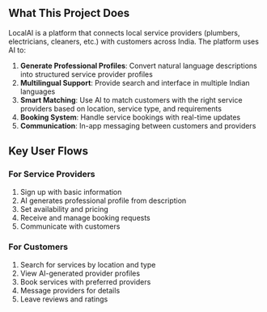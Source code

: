 ## What This Project Does
LocalAI is a platform that connects local service providers (plumbers, electricians, cleaners, etc.) with customers across India. The platform uses AI to:

1. **Generate Professional Profiles**: Convert natural language descriptions into structured service provider profiles
2. **Multilingual Support**: Provide search and interface in multiple Indian languages
3. **Smart Matching**: Use AI to match customers with the right service providers based on location, service type, and requirements
4. **Booking System**: Handle service bookings with real-time updates
5. **Communication**: In-app messaging between customers and providers

## Key User Flows

### For Service Providers
1. Sign up with basic information
2. AI generates professional profile from description
3. Set availability and pricing
4. Receive and manage booking requests
5. Communicate with customers

### For Customers
1. Search for services by location and type
2. View AI-generated provider profiles
3. Book services with preferred providers
4. Message providers for details
5. Leave reviews and ratings